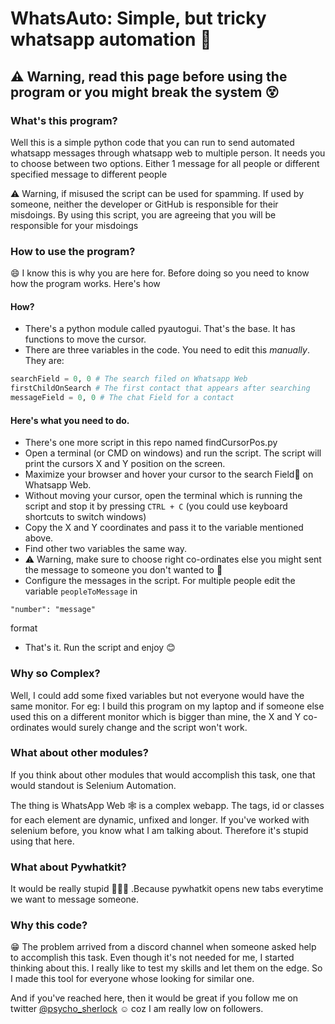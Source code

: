 # WhatsAuto: Simple, but tricky whatsapp automation 🤪
## ⚠️ Warning, read this page before using the program or you might break the system 😵

### What's this program?
Well this is a simple python code that you can run to send automated whatsapp messages through whatsapp web to multiple person.
It needs you to choose between two options. Either 1 message for all people or different specified message to different people

⚠️ Warning, if misused the script can be used for spamming. If used by someone, neither the developer or GitHub is responsible for their misdoings. By using this script, you are agreeing that you will be responsible for your misdoings

### How to use the program?
😄 I know this is why you are here for. Before doing so you need to know how the program works. Here's how
#### How?
* There's a python module called pyautogui. That's the base. It has functions to move the cursor.
* There are three variables in the code. You need to edit this *manually*. They are:
```python
searchField = 0, 0 # The search filed on Whatsapp Web
firstChildOnSearch # The first contact that appears after searching
messageField = 0, 0 # The chat Field for a contact
```
#### Here's what you need to do.
* There's one more script in this repo named findCursorPos.py
* Open a terminal (or CMD on windows) and run the script. The script will print the cursors X and Y position on the screen.
* Maximize your browser and hover your cursor to the search Field🔎 on Whatsapp Web. 
* Without moving your cursor, open the terminal which is running the script and stop it by pressing `CTRL + C` (you could use keyboard shortcuts to switch windows)
* Copy the X and Y coordinates and pass it to the variable mentioned above.
* Find other two variables the same way.
* ⚠️ Warning, make sure to choose right co-ordinates else you might sent the message to someone you don't wanted to 🧟
* Configure the messages in the script. For multiple people edit the variable `peopleToMessage` in 
``` Dict
"number": "message"
```
format
* That's it. Run the script and enjoy 😊

### Why so Complex?
Well, I could add some fixed variables but not everyone would have the same monitor. For eg: I build this program on my laptop and if someone else used this on a different monitor which is bigger than mine, the X and Y co-ordinates would surely change and the script won't work.

### What about other modules?
If you think about other modules that would accomplish this task, one that would standout is Selenium Automation.

The thing is WhatsApp Web 🕸️ is a complex webapp. The tags, id or classes for each element are dynamic, unfixed and longer.
If you've worked with selenium before, you know what I am talking about. Therefore it's stupid using that here.

### What about Pywhatkit?
It would be really stupid 🤦🏻‍♂️ .Because pywhatkit opens new tabs everytime we want to message someone.

### Why this code?
😁 The problem arrived from a discord channel when someone asked help to accomplish this task. Even though it's not needed for me, I started thinking about this. I really like to test my skills and let them on the edge. So I made this tool for everyone whose looking for similar one.

And if you've reached here, then it would be great if you follow me on twitter [@psycho_sherlock](https://www.twitter.com/psycho_sherlock) ☺️ coz I am really low on followers. 
